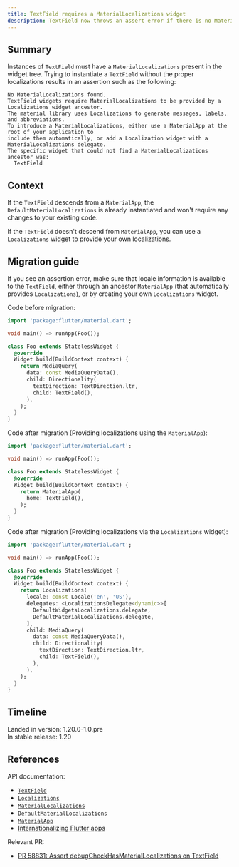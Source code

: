 ```yaml
---
title: TextField requires a MaterialLocalizations widget
description: TextField now throws an assert error if there is no MaterialLocalizations widget in the widget tree.
---
```


## Summary

Instances of `TextField` must have a `MaterialLocalizations` present in the widget tree.
Trying to instantiate a `TextField` without the proper localizations results in an assertion such
as the following:

```
No MaterialLocalizations found.
TextField widgets require MaterialLocalizations to be provided by a Localizations widget ancestor.
The material library uses Localizations to generate messages, labels, and abbreviations.
To introduce a MaterialLocalizations, either use a MaterialApp at the root of your application to
include them automatically, or add a Localization widget with a MaterialLocalizations delegate.
The specific widget that could not find a MaterialLocalizations ancestor was:
  TextField
```

## Context

If the `TextField` descends from a `MaterialApp`, the
`DefaultMaterialLocalizations` is already instantiated
and won't require any changes to your existing code.

If the `TextField` doesn't descend from `MaterialApp`,
you can use a `Localizations` widget to
provide your own localizations.

## Migration guide

If you see an assertion error, make sure that locale information is available to the `TextField`,
either through an ancestor `MaterialApp` (that automatically provides `Localizations`), or by
creating your own `Localizations` widget.

Code before migration:

```dart
import 'package:flutter/material.dart';

void main() => runApp(Foo());

class Foo extends StatelessWidget {
  @override
  Widget build(BuildContext context) {
    return MediaQuery(
      data: const MediaQueryData(),
      child: Directionality(
        textDirection: TextDirection.ltr,
        child: TextField(),
      ),
    );
  }
}
```

Code after migration (Providing localizations using the `MaterialApp`):

```dart
import 'package:flutter/material.dart';

void main() => runApp(Foo());

class Foo extends StatelessWidget {
  @override
  Widget build(BuildContext context) {
    return MaterialApp(
      home: TextField(),
    );
  }
}
```

Code after migration (Providing localizations via the `Localizations` widget):

```dart
import 'package:flutter/material.dart';

void main() => runApp(Foo());

class Foo extends StatelessWidget {
  @override
  Widget build(BuildContext context) {
    return Localizations(
      locale: const Locale('en', 'US'),
      delegates: <LocalizationsDelegate<dynamic>>[
        DefaultWidgetsLocalizations.delegate,
        DefaultMaterialLocalizations.delegate,
      ],
      child: MediaQuery(
        data: const MediaQueryData(),
        child: Directionality(
          textDirection: TextDirection.ltr,
          child: TextField(),
        ),
      ),
    );
  }
}
```

## Timeline

Landed in version: 1.20.0-1.0.pre<br>
In stable release: 1.20

## References

API documentation:
* [`TextField`][]
* [`Localizations`][]
* [`MaterialLocalizations`][]
* [`DefaultMaterialLocalizations`][]
* [`MaterialApp`][]
* [Internationalizing Flutter apps][]


Relevant PR:
* [PR 58831: Assert debugCheckHasMaterialLocalizations on TextField][]

[`TextField`]: {{site.api}}/flutter/material/TextField-class.html
[`Localizations`]: {{site.api}}/flutter/widgets/Localizations-class.html
[`MaterialLocalizations`]: {{site.api}}/flutter/material/MaterialLocalizations-class.html
[`DefaultMaterialLocalizations`]: {{site.api}}/flutter/material/DefaultMaterialLocalizations-class.html
[`MaterialApp`]: {{site.api}}/flutter/material/MaterialApp-class.html
[Internationalizing Flutter apps]: {{site.url}}/development/accessibility-and-localization/internationalization
[PR 58831: Assert debugCheckHasMaterialLocalizations on TextField]: {{site.repo.flutter}}/pull/58831
